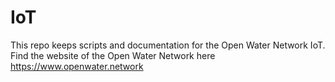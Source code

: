 # IoT
This repo keeps scripts and documentation for the Open Water Network IoT. Find the website of the Open Water Network here https://www.openwater.network
